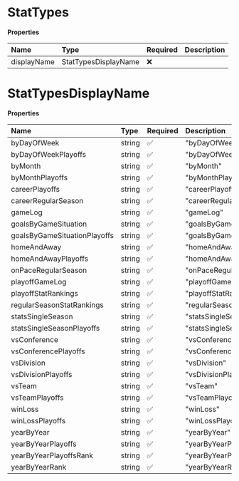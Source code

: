 # StatTypes

**Properties**

| Name        | Type                 | Required | Description |
| :---------- | :------------------- | :------- | :---------- |
| displayName | StatTypesDisplayName | ❌       |             |

# StatTypesDisplayName

**Properties**

| Name                         | Type   | Required | Description                    |
| :--------------------------- | :----- | :------- | :----------------------------- |
| byDayOfWeek                  | string | ✅       | "byDayOfWeek"                  |
| byDayOfWeekPlayoffs          | string | ✅       | "byDayOfWeekPlayoffs"          |
| byMonth                      | string | ✅       | "byMonth"                      |
| byMonthPlayoffs              | string | ✅       | "byMonthPlayoffs"              |
| careerPlayoffs               | string | ✅       | "careerPlayoffs"               |
| careerRegularSeason          | string | ✅       | "careerRegularSeason"          |
| gameLog                      | string | ✅       | "gameLog"                      |
| goalsByGameSituation         | string | ✅       | "goalsByGameSituation"         |
| goalsByGameSituationPlayoffs | string | ✅       | "goalsByGameSituationPlayoffs" |
| homeAndAway                  | string | ✅       | "homeAndAway"                  |
| homeAndAwayPlayoffs          | string | ✅       | "homeAndAwayPlayoffs"          |
| onPaceRegularSeason          | string | ✅       | "onPaceRegularSeason"          |
| playoffGameLog               | string | ✅       | "playoffGameLog"               |
| playoffStatRankings          | string | ✅       | "playoffStatRankings"          |
| regularSeasonStatRankings    | string | ✅       | "regularSeasonStatRankings"    |
| statsSingleSeason            | string | ✅       | "statsSingleSeason"            |
| statsSingleSeasonPlayoffs    | string | ✅       | "statsSingleSeasonPlayoffs"    |
| vsConference                 | string | ✅       | "vsConference"                 |
| vsConferencePlayoffs         | string | ✅       | "vsConferencePlayoffs"         |
| vsDivision                   | string | ✅       | "vsDivision"                   |
| vsDivisionPlayoffs           | string | ✅       | "vsDivisionPlayoffs"           |
| vsTeam                       | string | ✅       | "vsTeam"                       |
| vsTeamPlayoffs               | string | ✅       | "vsTeamPlayoffs"               |
| winLoss                      | string | ✅       | "winLoss"                      |
| winLossPlayoffs              | string | ✅       | "winLossPlayoffs"              |
| yearByYear                   | string | ✅       | "yearByYear"                   |
| yearByYearPlayoffs           | string | ✅       | "yearByYearPlayoffs"           |
| yearByYearPlayoffsRank       | string | ✅       | "yearByYearPlayoffsRank"       |
| yearByYearRank               | string | ✅       | "yearByYearRank"               |

<!-- This file was generated by liblab | https://liblab.com/ -->
